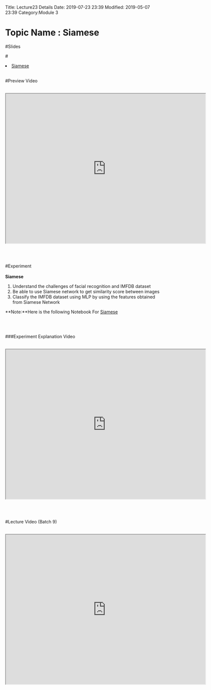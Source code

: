 Title: Lecture23 Details
Date: 2019-07-23 23:39
Modified: 2019-05-07 23:39
Category:Module 3

# Topic Name :  Siamese 

#Slides<br>

#<li><a href="https://www.dropbox.com/home/Batch7/Slides/Day26?preview=Siamese_Networks_14th_april.pptx" target="_blank">Siamese</a></li> <br>


#Preview Video <br><br>
<iframe src="https://videoken.com/embed/vkene-uFLrhU8yWg"width="640" height="480"></iframe>

<br><br>

#Experiment<br><br>
**Siamese**

1. Understand the challenges of facial recognition and IMFDB dataset
2. Be able to use Siamese network to get similarity score between images
3. Classify the IMFDB dataset using MLP by using the features obtained from Siamese Network

**Note:**Here is the following Notebook For [Siamese](https://drive.google.com/file/d/1yhROBjYvdynfX9ZIMNku7YQaMQ10k5ZK/view?usp=sharing)

<br><br>

###Experiment Explanation Video <br><br>
<iframe src="https://cdn.talentsprint.com/aiml/AIML_BATCH_HYD_7/Apr15/siamese_exp_walkthrough2.mp4"width="640" height="480"></iframe>

<br><br>

#Lecture Video (Batch 9) <br><br>
<iframe src="https://videoken.com/embed/vkene-ewwV0q89kQ"width="640" height="480"></iframe>







